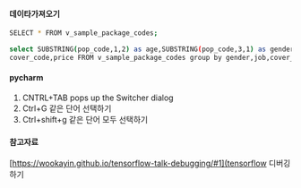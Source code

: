 #### 데이타가져오기

```bash
SELECT * FROM v_sample_package_codes;
```

```bash
select SUBSTRING(pop_code,1,2) as age,SUBSTRING(pop_code,3,1) as gender,SUBSTRING(pop_code,4,1) as job ,
cover_code,price FROM v_sample_package_codes group by gender,job,cover_code having cover_code='00000000000000001p0000';
```

#### pycharm
1. CNTRL+TAB pops up the Switcher dialog
2. Ctrl+G 같은 단어 선택하기
3. Ctrl+shift+g 같은 단어 모두 선택하기

#### 참고자료
[https://wookayin.github.io/tensorflow-talk-debugging/#1](tensorflow 디버깅하기